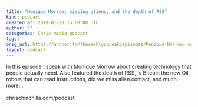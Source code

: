 ```yaml
---
title: "Monique Morrow, missing aliens, and the death of RSS"
kind: podcast
created_at: 2019-01-23 15:00:00 UTC
author: ""
categories: Chris media podcast
tags: 
orig_url: https://anchor.fm/theweeklysqueak/episodes/Monique-Morrow--missing-aliens--and-the-death-of-RSS-e30s1g
layout: podcast
---
```

<p>In this episode I speak with Monique Morrow about creating technology that people actually need. Also featured the death of RSS, is Bitcoin the new Oil, robots that can read instructions, did we miss alien contact, and much more…<br>
<br>
chrischinchilla.com/podcast</p>